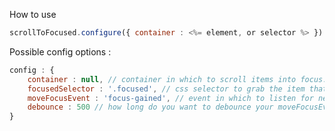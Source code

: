 

How to use

```javascript
scrollToFocused.configure({ container : <%= element, or selector %> }).start();
```

Possible config options :
```javascript
config : {
    container : null, // container in which to scroll items into focus.
    focusedSelector : '.focused', // css selector to grab the item that has focus
    moveFocusEvent : 'focus-gained', // event in which to listen for new focus events
    debounce : 500 // how long do you want to debounce your moveFocusEvent
}
```
